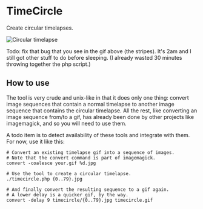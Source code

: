 # TimeCircle

Create circular timelapses.

![Circular timelapse](examples/timecircle1.gif)

Todo: fix that bug that you see in the gif above (the stripes). It's 2am and I
still got other stuff to do before sleeping. (I already wasted 30 minutes
throwing together the php script.)

## How to use

The tool is very crude and unix-like in that it does only one thing: convert
image sequences that contain a normal timelapse to another image sequence that
contains the circular timelapse. All the rest, like converting an image
sequence from/to a gif, has already been done by other projects like
imagemagick, and so you will need to use them.

A todo item is to detect availability of these tools and integrate with them.
For now, use it like this:

    # Convert an existing timelapse gif into a sequence of images.
	# Note that the convert command is part of imagemagick.
    convert -coalesce your.gif %d.jpg

    # Use the tool to create a circular timelapse.
    ./timecircle.php {0..79}.jpg

    # And finally convert the resulting sequence to a gif again.
	# A lower delay is a quicker gif, by the way.
    convert -delay 9 timecircle/{0..79}.jpg timecircle.gif

